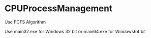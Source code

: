 # CPUProcessManagement

Use FCFS Algorithm

Use main32.exe for Windows 32 bit or main64.exe for Windows64 bit


